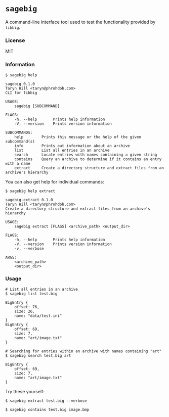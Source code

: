 # `sagebig`

A command-line interface tool used to test the functionality provided by `libbig`.

### License

MIT

### Information

```
$ sagebig help

sagebig 0.1.0
Taryn Hill <taryn@phrohdoh.com>
CLI for libbig

USAGE:
    sagebig [SUBCOMMAND]

FLAGS:
    -h, --help       Prints help information
    -V, --version    Prints version information

SUBCOMMANDS:
    help        Prints this message or the help of the given subcommand(s)
    info        Prints out information about an archive
    list        List all entries in an archive
    search      Locate entries with names containing a given string
    contains    Query an archive to determine if it contains an entry with a name
    extract     Create a directory structure and extract files from an archive's hierarchy
```

You can also get help for individual commands:

```
$ sagebig help extract

sagebig-extract 0.1.0
Taryn Hill <taryn@phrohdoh.com>
Create a directory structure and extract files from an archive's hierarchy

USAGE:
    sagebig extract [FLAGS] <archive_path> <output_dir>

FLAGS:
    -h, --help       Prints help information
    -V, --version    Prints version information
    -v, --verbose

ARGS:
    <archive_path>
    <output_dir>
```

### Usage

```
# List all entries in an archive
$ sagebig list test.big

BigEntry {
    offset: 76,
    size: 26,
    name: "data/test.ini"
}
BigEntry {
    offset: 69,
    size: 7,
    name: "art/image.txt"
}
```

```
# Searching for entries within an archive with names containing "art"
$ sagebig search test.big art

BigEntry {
    offset: 69,
    size: 7,
    name: "art/image.txt"
}
```

Try these yourself:

```
$ sagebig extract test.big --verbose
```

```
$ sagebig contains test.big image.bmp
```
